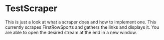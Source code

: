 # TestScraper

This is just a look at what a scraper does and how to implement one. 
This currently scrapes FirstRowSports and gathers the links and displays it.
You are able to open the desired stream at the end in a new window.
